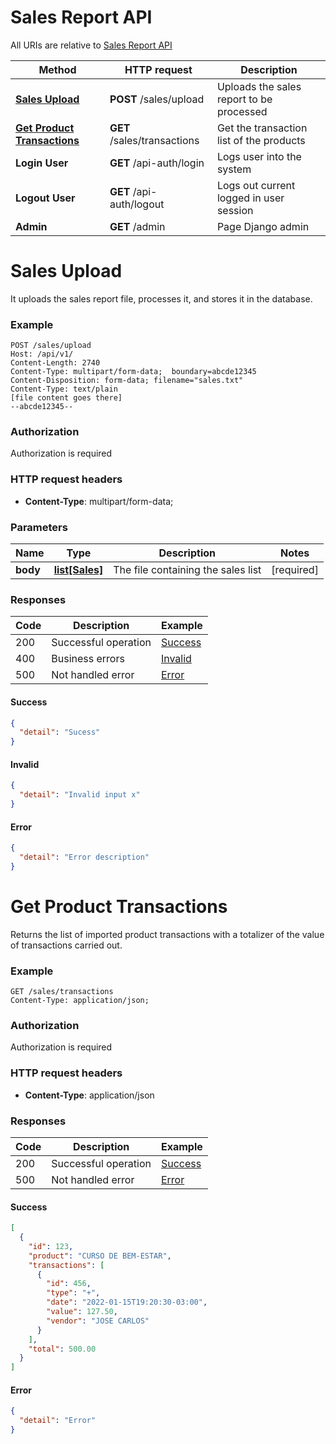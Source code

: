 # Sales Report API

All URIs are relative to [Sales Report API](http://localhost:8080/api/v1)

| Method                                                          | HTTP request                | Description                              |
|-----------------------------------------------------------------|-----------------------------|------------------------------------------|
| [**Sales Upload**](API.md#sales-upload)                         | **POST** /sales/upload      | Uploads the sales report to be processed |
| [**Get Product Transactions**](API.md#get-product-transactions) | **GET** /sales/transactions | Get the transaction list of the products |
| **Login User**                                                  | **GET** /api-auth/login     | Logs user into the system                |
| **Logout User**                                                 | **GET** /api-auth/logout    | Logs out current logged in user session  |
| **Admin**                                                       | **GET** /admin              | Page Django admin  |

# **Sales Upload**
It uploads the sales report file, processes it, and stores it in the database.

### Example
```
POST /sales/upload
Host: /api/v1/
Content-Length: 2740
Content-Type: multipart/form-data;  boundary=abcde12345
Content-Disposition: form-data; filename="sales.txt"
Content-Type: text/plain
[file content goes there]
--abcde12345--
```
### Authorization
Authorization is required

### HTTP request headers
- **Content-Type**: multipart/form-data;

### Parameters

| Name     | Type                           | Description                        | Notes      |
|----------|--------------------------------|------------------------------------|------------|
| **body** | [**list[Sales]**](./sales.txt) | The file containing the sales list | [required] |

### Responses

| Code | Description          | Example                   |
|------|----------------------|---------------------------|
| 200  | Successful operation | [Success](API.md#success) |
| 400  | Business errors      | [Invalid](API.md#invalid) |
| 500  | Not handled error    | [Error](API.md#error)     |

#### Success
```json
{
  "detail": "Sucess"
}
```

#### Invalid
```json
{
  "detail": "Invalid input x"
}
```

#### Error
```json
{
  "detail": "Error description"
}
```

# **Get Product Transactions**
Returns the list of imported product transactions with a totalizer of the value of transactions carried out.


### Example
```
GET /sales/transactions
Content-Type: application/json;
```

### Authorization
Authorization is required

### HTTP request headers
- **Content-Type**: application/json

### Responses

| Code | Description          | Example                     |
|------|----------------------|-----------------------------|
| 200  | Successful operation | [Success](API.md#success-1) |
| 500  | Not handled error    | [Error](API.md#error-1)     |

#### Success
```json
[
  {
    "id": 123,
    "product": "CURSO DE BEM-ESTAR",
    "transactions": [
      {
        "id": 456,
        "type": "+",
        "date": "2022-01-15T19:20:30-03:00",
        "value": 127.50,
        "vendor": "JOSE CARLOS"
      }
    ],
    "total": 500.00
  }
]
```

#### Error
```json
{
  "detail": "Error"
}
```
